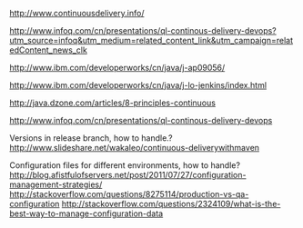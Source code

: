 http://www.continuousdelivery.info/

http://www.infoq.com/cn/presentations/ql-continous-delivery-devops?utm_source=infoq&utm_medium=related_content_link&utm_campaign=relatedContent_news_clk

http://www.ibm.com/developerworks/cn/java/j-ap09056/

http://www.ibm.com/developerworks/cn/java/j-lo-jenkins/index.html

http://java.dzone.com/articles/8-principles-continuous

http://www.infoq.com/cn/presentations/ql-continous-delivery-devops

Versions in release branch, how to handle.? http://www.slideshare.net/wakaleo/continuous-deliverywithmaven

Configuration files for different environments, how to handle? http://blog.afistfulofservers.net/post/2011/07/27/configuration-management-strategies/ http://stackoverflow.com/questions/8275114/production-vs-qa-configuration http://stackoverflow.com/questions/2324109/what-is-the-best-way-to-manage-configuration-data
